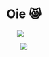 <h1 align="center">
Oie 😸
</h1>

<span align="center">
  
  
  <a href="#"><img align="center" src="https://github-readme-stats.vercel.app/api?username=jorgekunrath&show_icons=true&theme=cobalt&hide=stars,contribs" /></a>
&nbsp;	&nbsp;
  
  
  <a href="#"><img align="center" src="https://github-readme-stats.vercel.app/api/top-langs/?username=jorgekunrath&theme=cobalt&layout=compact&hide=TypeScript" /></a>
  
  
</span>

<!--
**JorgeKunrath/JorgeKunrath** is a ✨ _special_ ✨ repository because its `README.md` (this file) appears on your GitHub profile.

Here are some ideas to get you started:

- 🔭 I’m currently working on ...
- 🌱 I’m currently learning ...
- 👯 I’m looking to collaborate on ...
- 🤔 I’m looking for help with ...
- 💬 Ask me about ...
- 📫 How to reach me: ...
- 😄 Pronouns: ...
- ⚡ Fun fact: ...
-->
